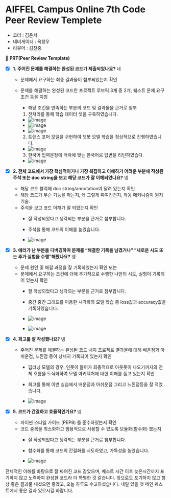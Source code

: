 # AIFFEL Campus Online 7th Code Peer Review Templete

- 코더 : 김윤서
- 네비게이터 : 옥창우
- 리뷰어 : 김찬중

🔑 **PRT(Peer Review Template)**

- [x]  **1. 주어진 문제를 해결하는 완성된 코드가 제출되었나요?** 네
    - 문제에서 요구하는 최종 결과물이 첨부되었는지 확인
    - 문제를 해결하는 완성된 코드란 프로젝트 루브릭 3개 중 2개, 
    퀘스트 문제 요구조건 등을 지칭
        - 해당 조건을 만족하는 부분의 코드 및 결과물을 근거로 첨부
     
        1. 전처리를 통해 학습 데이터 셋을 구축하였습니다.
        - ![image](https://github.com/kcj4800/aiffel_quest_changwoo/assets/128466813/97ea555e-e1c6-4012-be89-340b9c8aea4d)
        - ![image](https://github.com/kcj4800/aiffel_quest_changwoo/assets/128466813/b3e4570d-dbb6-4d83-b3f5-1fac7b60d5e6)
        - ![image](https://github.com/kcj4800/aiffel_quest_changwoo/assets/128466813/441fe951-cd2d-488c-876d-89b78cc21ae4)

        2. 트렌스 포머 모델을 구현하여 챗봇 모델 학습을 정상적으로 진행하였습니다.
        - ![image](https://github.com/kcj4800/aiffel_quest_changwoo/assets/128466813/2db04d5f-4c86-46b8-a62d-2f506a947689)

        3. 한국어 입력문장에 맥락에 맞는 한국어로 답변을 리턴하였습다.
        - ![image](https://github.com/kcj4800/aiffel_quest_changwoo/assets/128466813/08573c11-3db8-47cb-b7ac-aee274d4a951)

    
- [x]  **2. 전체 코드에서 가장 핵심적이거나 가장 복잡하고 이해하기 어려운 부분에 작성된 
주석 또는 doc string을 보고 해당 코드가 잘 이해되었나요?** 넹
    - 해당 코드 블럭에 doc string/annotation이 달려 있는지 확인
    - 해당 코드가 무슨 기능을 하는지, 왜 그렇게 짜여진건지, 작동 메커니즘이 뭔지 기술.
    - 주석을 보고 코드 이해가 잘 되었는지 확인
        - 잘 작성되었다고 생각되는 부분을 근거로 첨부합니다.
     
        - 주석을 통해 코드의 이해를 높였습니다.
        - ![image](https://github.com/kcj4800/aiffel_quest_changwoo/assets/128466813/ce83a131-c843-4453-9e71-70ec394af1cc)

        
- [x]  **3. 에러가 난 부분을 디버깅하여 문제를 “해결한 기록을 남겼거나” 
”새로운 시도 또는 추가 실험을 수행”해봤나요?** 넹
    - 문제 원인 및 해결 과정을 잘 기록하였는지 확인 또는
    - 문제에서 요구하는 조건에 더해 추가적으로 수행한 나만의 시도, 
    실험이 기록되어 있는지 확인
        - 잘 작성되었다고 생각되는 부분을 근거로 첨부합니다.
     
        - 중간 중간 그래프를 이용한 시각화와 모델 학습 중 loss값과 accuracy값을 기록하였습니다.
        - ![image](https://github.com/kcj4800/aiffel_quest_changwoo/assets/128466813/6b9c9c0f-95ae-4d19-b301-6aced93cffd4)
        - ![image](https://github.com/kcj4800/aiffel_quest_changwoo/assets/128466813/a1f3500d-e7f2-4397-bac4-0aa71897fbc4)

        
- [x]  **4. 회고를 잘 작성했나요?** 넹
    - 주어진 문제를 해결하는 완성된 코드 내지 프로젝트 결과물에 대해
    배운점과 아쉬운점, 느낀점 등이 상세히 기록되어 있는지 확인
        - 딥러닝 모델의 경우,
        인풋이 들어가 최종적으로 아웃풋이 나오기까지의 전체 흐름을 도식화하여 
        모델 아키텍쳐에 대한 이해를 돕고 있는지 확인

        - 회고를 통해 이번 실습에서 배운점과 아쉬운점 그리고 느낀점등을 잘 적었습니다.
        - ![image](https://github.com/kcj4800/aiffel_quest_changwoo/assets/128466813/83854f64-7ae7-4425-99b4-56a1a77c7fb4)


- [x]  **5. 코드가 간결하고 효율적인가요?** 넹
    - 파이썬 스타일 가이드 (PEP8) 를 준수하였는지 확인
    - 코드 중복을 최소화하고 범용적으로 사용할 수 있도록 모듈화(함수화) 했는지
        - 잘 작성되었다고 생각되는 부분을 근거로 첨부합니다.

        - 함수화를 통해 코드의 간결화를 시도하였고, 가독성을 높였습니다.
        - ![image](https://github.com/kcj4800/aiffel_quest_changwoo/assets/128466813/67601114-9d5c-4773-b093-da4fdd4c3699)

전체적인 이해를 바탕으로 잘 짜여진 코드 같았으며, 퀘스트 시간 이후 늦은시간까지 포기하지 않고 노력하여 완성한 코드라 더 특별한 것 같습니다.
앞으로도 포기하지 않고 항상 좋은 결과물 내셨으면 좋겠고, 오늘 하루도 수고하셨습니다. 내일 있을 첫 메인 퀘스트에서 좋은 결과 있으시길 바랍니다.

